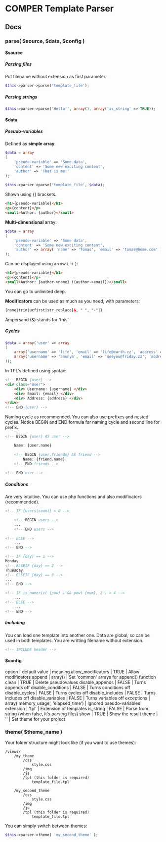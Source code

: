 # COMPER Template Parser


## Docs

### parse( $source, $data, $config  )

#### $source

##### Parsing files

Put filename without extension as first parameter.

```php
$this->parser->parse('template_file');
```

##### Parsing strings
```php
$this->parser->parse('Hello!', array(), array('is_string' => TRUE));
```


#### $data

##### Pseudo-variables

Defined as **simple array**.

```php
$data = array
(
	'pseudo-variable' => 'Some data',
	'content' => 'Some new exciting content',
	'author' => 'That is me!'
);
 
$this->parser->parse('template_file', $data);
```

Shown using {} brackets.
```html
<h1>{pseudo-variable}</h1>
<p>{content}</p>
<small>Author: {author}</small>
```

**Multi-dimensional** array:
```php
$data = array
(
	'pseudo-variable' => 'Some data',
	'content' => 'Some new exciting content',
	'author' => array( 'name' => 'Tomas', 'email' => 'tomas@home.com' )
);
```

Can be displayed using arrow ( -> ):
```html
<h1>{pseudo-variable}</h1>
<p>{content}</p>
<small>Author: {author->name} ({author->email})</small>
```

You can go to unlimited deep.

**Modificators** can be used as much as you need, with parameters:

```html
{name|trim|ucfirst|str_replace[&, " ", "-"]}
```

Ampersand (&) stands for 'this'.

##### Cycles

```php
$data = array('user' => array
(
	array('username' => 'life', 'email' => 'life@earth.zz', 'address' => 'Earth 001, Milky way'),
	array('username' => 'anonym', 'email' => 'seeyou@friday.zz', 'address' => 'Paris, France')
));
```

In TPL's defined using syntax:
```html
<!-- BEGIN {user} -->
<div class="user">
	<div> Username: {username} </div>
	<div> Email: {email} </div>
	<div> Address: {address} </div>
</div>
<!-- END {user} -->
```

Naming cycle as recommended. You can also use prefixes and nested cycles. Notice BEGIN and END formula for naming cycle and second line for prefix.

```html
<!-- BEGIN {user} AS user -->

	Name: {user.name}
	
	<!-- BEGIN {user.friends} AS friend -->
		Name: {friend.name}
	<!-- END friends -->
	
<!-- END user -->
```

##### Conditions

Are very intuitive. You can use php functions and also modificators (recommended).

```html
<!-- IF {users|count} > 0 -->

	<!-- BEGIN users -->
	...
	<!-- END users -->
	
<!-- ELSE -->
	...
<!-- END -->
```

```html
<!-- IF {day} == 1 -->
Monday
<!-- ELSEIF {day} == 2 -->
Thuesday
<!-- ELSEIF {day} == 3 -->
...
<!-- END -->
```

```html
<!-- IF is_numeric( {pow} ) && pow( {num}, 2 ) > 4 -->
	...
<!-- ELSE -->
	...
<!-- END -->
```

##### Including

You can load one template into another one. Data are global, so can be used in both templates. You are writting filename without extension.

```html
<!-- INCLUDE header -->
```

#### $config

option             | default value                         | meaning
allow_modificators | TRUE                                  | Allow modificators
append             | array()                               | Set 'common' arrays for append() function
clean              | TRUE                                  | Delete pseudovalues
disable_appends    | FALSE                                 | Turns appends off
disable_conditions | FALSE                                 | Turns conditions off
disable_cycles	   | FALSE                                 | Turns cycles off
disable_includes   | FALSE                                 | Turns includes off
disable_variables  | FALSE                                 | Turns variables off
exceptions         | array('memory_usage', 'elapsed_time') | Ignored pseudo-variables
extension          | 'tpl'                                 | Extension of templates
is_string          | FALSE                                 | Parse from string (when false, it's parsing files)
show               | TRUE                                  | Show the result
theme              | ''                                    | Set theme for your project


### theme( $theme_name  )
Your folder structure might look like (if you want to use themes):

```
/views/
	/my_theme 
		/css 
			style.css 
		/img 
		/js 
		/tpl (this folder is required) 
			template_file.tpl

	/my_second_theme 
		/css 
			style.css 
		/img 
		/js 
		/tpl (this folder is required) 
			template_file.tpl
```

You can simply switch between themes:
```php
$this->parser->theme( 'my_second_theme' );
```
